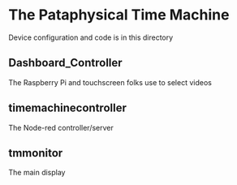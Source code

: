 # The Pataphysical Time Machine

Device configuration and code is in this directory

## Dashboard_Controller
The Raspberry Pi and touchscreen folks use to select videos

## timemachinecontroller
The Node-red controller/server

## tmmonitor
The main display

